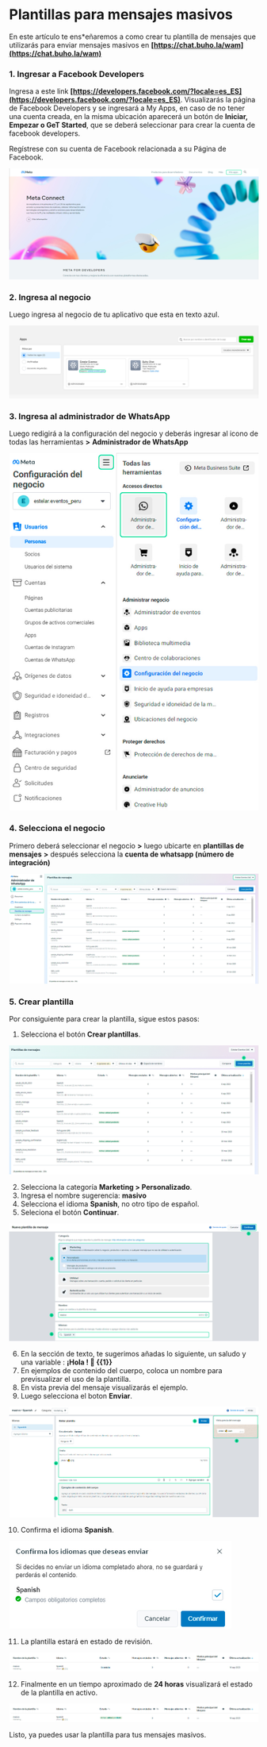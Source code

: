 # Plantillas para mensajes masivos

En este artículo te ens*eñaremos a como crear tu plantilla de mensajes que utilizarás para enviar mensajes masivos en **[https://chat.buho.la/wam](https://chat.buho.la/wam)**

### 1. Ingresar a Facebook Developers

Ingresa a este link **[https://developers.facebook.com/?locale=es_ES](https://developers.facebook.com/?locale=es_ES)**.
Visualizarás la página de Facebook Developers y se ingresará a My Apps, en caso de no tener una cuenta creada, en la misma ubicación aparecerá un botón de **Iniciar, Empezar o GeT Started**, que se deberá seleccionar para crear la cuenta de facebook developers.

Regístrese con su cuenta de Facebook relacionada a su Página de Facebook.

![Alt text](img/plantillasm_01.jpg)

### 2. Ingresa al negocio

Luego ingresa al negocio de tu aplicativo que esta en texto azul.

![Alt text](img/plantillasm_02.jpg)

### 3. Ingresa al administrador de WhatsApp

Luego redigirá a la configuración del negocio y deberás ingresar al icono de todas las herramientas **>** **Administrador de WhatsApp**

![Alt text](img/plantillasm_03.jpg)

### 4. Selecciona el negocio
Primero deberá seleccionar el negocio **>** luego ubicarte en **plantillas de mensajes** **>** después selecciona la **cuenta de whatsapp (número de integración)**

![Alt text](img/plantillasm_04.jpg)

### 5. Crear plantilla

Por consiguiente para crear la plantilla, sigue estos pasos:

1. Selecciona el botón **Crear plantillas**.

![Alt text](img/plantillasm_05.jpg)

2. Selecciona la categoría **Marketing > Personalizado**.
3. Ingresa el nombre sugerencia: **masivo**
4. Selecciona el idioma **Spanish**, no otro tipo de español.
5. Seleciona el botón **Continuar**.

![Alt text](img/plantillasm_06.jpg)

6. En la sección de texto, te sugerimos añadas lo siguiente, un saludo y una variable : **¡Hola ! 👋 {{1}}**
7. En ejemplos de contenido del cuerpo, coloca un nombre para previsualizar el uso de la plantilla.
8. En vista previa del mensaje visualizarás el ejemplo.
9. Luego selecciona el boton **Enviar**.
    
![Alt text](img/plantillasm_07.jpg)

10. Confirma el idioma **Spanish**.
    
![Alt text](img/plantillasm_08.jpg)

11.  La plantilla estará en estado de revisión.

![Alt text](img/plantillasm_09.jpg)

12.  Finalmente en un tiempo aproximado de **24 horas** visualizará el estado de la plantilla en activo.
    
![Alt text](img/plantillasm_10.jpg)    
  

Listo, ya puedes usar la plantilla para tus mensajes masivos.



